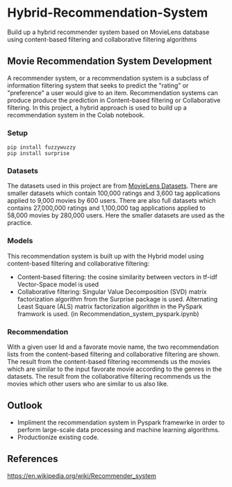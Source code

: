 # Hybrid-Recommendation-System
Build up a hybrid recommender system based on MovieLens database using content-based filtering and collaborative filtering algorithms
## Movie Recommendation System Development
A recommender system, or a recommendation system is a subclass of information filtering system that seeks to predict the "rating" or "preference" a user would give to an item. Recommendation systems can produce produce the prediction in Content-based filtering or Collaborative filtering. In this project, a hybrid approach is used to build up a recommendation system in the Colab notebook.
### Setup
```Shell
pip install fuzzywuzzy
pip install surprise
```
### Datasets
The datasets used in this project are from [MovieLens Datasets](https://grouplens.org/datasets/movielens/latest/). There are smaller datasets which contain 100,000 ratings and 3,600 tag applications applied to 9,000 movies by 600 users. There are also full datasets which contains 27,000,000 ratings and 1,100,000 tag applications applied to 58,000 movies by 280,000 users. Here the smaller datasets are used as the practice.
### Models
This recommendation system is built up with the Hybrid model using content-based filtering and collaborative filtering:
* Content-based filtering: the cosine similarity between vectors in tf-idf Vector-Space model is used
* Collaborative filtering:
   Singular Value Decomposition (SVD) matrix factorization algorithm from the Surprise package is used.
   Alternating Least Square (ALS) matrix factorization algorithm in the PySpark framwork is used. (in Recommendation_system_pyspark.ipynb)
### Recommendation
With a given user Id and a favorate movie name, the two recommendation lists from the content-based filtering and collaborative filtering are shown. The result from the content-based filtering recommends us the movies which are similar to the input favorate movie according to the genres in the datasets. The result from the collaborative filtering recommends us the movies which other users who are similar to us also like.
## Outlook
* Impliment the recommendation system in Pyspark framewrke in order to perform large-scale data processing and machine learning algorithms.
* Productionize existing code.
## References
https://en.wikipedia.org/wiki/Recommender_system
